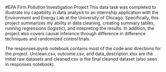 #EPA Firm Pollution Investigation Project
This data task was completed to illustrate my capability in data analysis to an internship application with the Environment and Energy Lab at the University of Chicago. Specifically, this project summarizes my ability in data cleaning, creating summary tables, running regressions (logistic), and intepreting the results. In addition, the project also covers causal inference through difference in difference techniques and randomized control trials. 

The responses.ipynb notebook contains most of the code and directions for the project. Unclean.csv, outcome.csv, and data_descripton.xlsx are the initial raw datasets and cleaned.csv is the final cleaned dataset (also seen in responses notebook).
